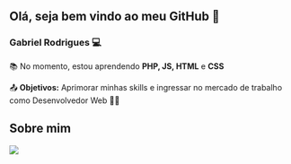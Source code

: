 ## Olá, seja bem vindo ao meu GitHub 👋

### Gabriel Rodrigues :computer:

:books: No momento, estou aprendendo  **PHP, JS, HTML** e **CSS**

:outbox_tray: **Objetivos:** Aprimorar minhas skills e ingressar no mercado de trabalho como Desenvolvedor Web :man_technologist:



## Sobre mim

[<img src="https://img.shields.io/badge/linkedin-%230077B5.svg?&style=for-the-badge&logo=linkedin&logoColor=white" />](https://www.linkedin.com/in/gabriel-gomes-rodrigues/)

